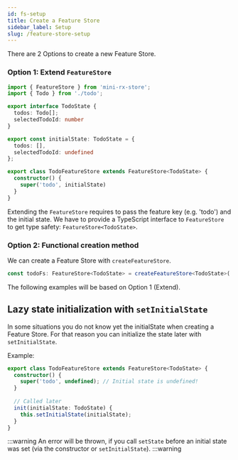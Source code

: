 ```yaml
---
id: fs-setup
title: Create a Feature Store
sidebar_label: Setup
slug: /feature-store-setup
---
```


There are 2 Options to create a new Feature Store.

### Option 1: Extend `FeatureStore`
```ts title="todo-feature-store.ts"
import { FeatureStore } from 'mini-rx-store';
import { Todo } from './todo';

export interface TodoState {
  todos: Todo[];
  selectedTodoId: number
}

export const initialState: TodoState = {
  todos: [],
  selectedTodoId: undefined
};

export class TodoFeatureStore extends FeatureStore<TodoState> {
  constructor() {
    super('todo', initialState)
  }
}
```

Extending the `FeatureStore` requires to pass the feature key (e.g. 'todo') and the initial state.
We have to provide a TypeScript interface to `FeatureStore` to get type safety: `FeatureStore<TodoState>`.

### Option 2: Functional creation method

We can create a Feature Store with `createFeatureStore`.

```ts
const todoFs: FeatureStore<TodoState> = createFeatureStore<TodoState>('todo', initialState);
```

The following examples will be based on Option 1 (Extend).

## Lazy state initialization with `setInitialState`

In some situations you do not know yet the initialState when creating a Feature Store.
For that reason you can initialize the state later with `setInitialState`. 

Example:
```ts
export class TodoFeatureStore extends FeatureStore<TodoState> {
  constructor() {
    super('todo', undefined); // Initial state is undefined! 
  }
  
  // Called later
  init(initialState: TodoState) {
    this.setInitialState(initialState);
  }
}
```
:::warning
An error will be thrown, if you call `setState` before an initial state was set (via the constructor or `setInitialState`).
:::warning
